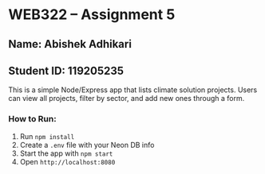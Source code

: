 # WEB322 – Assignment 5

## Name: Abishek Adhikari  
## Student ID: 119205235

This is a simple Node/Express app that lists climate solution projects. Users can view all projects, filter by sector, and add new ones through a form.

### How to Run:

1. Run `npm install`
2. Create a `.env` file with your Neon DB info
3. Start the app with `npm start`
4. Open `http://localhost:8080`

